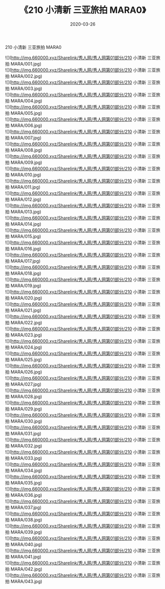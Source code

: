 ﻿---
layout: post
title:  《210 小清新 三亚旅拍 MARA0》
date:   2020-03-26
img: http://img.660000.xyz/Sharelink/秀人网/秀人网第01部分/210 小清新 三亚旅拍 MARA0/000.jpg
categories: [美女, 清纯, 唯美]
---

210 小清新 三亚旅拍 MARA0

  ![](http://img.660000.xyz/Sharelink/秀人网/秀人网第01部分/210 小清新 三亚旅拍 MARA/001.jpg) <br> ![](http://img.660000.xyz/Sharelink/秀人网/秀人网第01部分/210 小清新 三亚旅拍 MARA/002.jpg) <br> ![](http://img.660000.xyz/Sharelink/秀人网/秀人网第01部分/210 小清新 三亚旅拍 MARA/003.jpg) <br> ![](http://img.660000.xyz/Sharelink/秀人网/秀人网第01部分/210 小清新 三亚旅拍 MARA/004.jpg) <br> ![](http://img.660000.xyz/Sharelink/秀人网/秀人网第01部分/210 小清新 三亚旅拍 MARA/005.jpg) <br> ![](http://img.660000.xyz/Sharelink/秀人网/秀人网第01部分/210 小清新 三亚旅拍 MARA/006.jpg) <br> ![](http://img.660000.xyz/Sharelink/秀人网/秀人网第01部分/210 小清新 三亚旅拍 MARA/007.jpg) <br> ![](http://img.660000.xyz/Sharelink/秀人网/秀人网第01部分/210 小清新 三亚旅拍 MARA/008.jpg) <br> ![](http://img.660000.xyz/Sharelink/秀人网/秀人网第01部分/210 小清新 三亚旅拍 MARA/009.jpg) <br> ![](http://img.660000.xyz/Sharelink/秀人网/秀人网第01部分/210 小清新 三亚旅拍 MARA/010.jpg) <br> ![](http://img.660000.xyz/Sharelink/秀人网/秀人网第01部分/210 小清新 三亚旅拍 MARA/011.jpg) <br> ![](http://img.660000.xyz/Sharelink/秀人网/秀人网第01部分/210 小清新 三亚旅拍 MARA/012.jpg) <br> ![](http://img.660000.xyz/Sharelink/秀人网/秀人网第01部分/210 小清新 三亚旅拍 MARA/013.jpg) <br> ![](http://img.660000.xyz/Sharelink/秀人网/秀人网第01部分/210 小清新 三亚旅拍 MARA/014.jpg) <br> ![](http://img.660000.xyz/Sharelink/秀人网/秀人网第01部分/210 小清新 三亚旅拍 MARA/015.jpg) <br> ![](http://img.660000.xyz/Sharelink/秀人网/秀人网第01部分/210 小清新 三亚旅拍 MARA/016.jpg) <br> ![](http://img.660000.xyz/Sharelink/秀人网/秀人网第01部分/210 小清新 三亚旅拍 MARA/017.jpg) <br> ![](http://img.660000.xyz/Sharelink/秀人网/秀人网第01部分/210 小清新 三亚旅拍 MARA/018.jpg) <br> ![](http://img.660000.xyz/Sharelink/秀人网/秀人网第01部分/210 小清新 三亚旅拍 MARA/019.jpg) <br> ![](http://img.660000.xyz/Sharelink/秀人网/秀人网第01部分/210 小清新 三亚旅拍 MARA/020.jpg) <br> ![](http://img.660000.xyz/Sharelink/秀人网/秀人网第01部分/210 小清新 三亚旅拍 MARA/021.jpg) <br> ![](http://img.660000.xyz/Sharelink/秀人网/秀人网第01部分/210 小清新 三亚旅拍 MARA/022.jpg) <br> ![](http://img.660000.xyz/Sharelink/秀人网/秀人网第01部分/210 小清新 三亚旅拍 MARA/023.jpg) <br> ![](http://img.660000.xyz/Sharelink/秀人网/秀人网第01部分/210 小清新 三亚旅拍 MARA/024.jpg) <br> ![](http://img.660000.xyz/Sharelink/秀人网/秀人网第01部分/210 小清新 三亚旅拍 MARA/025.jpg) <br> ![](http://img.660000.xyz/Sharelink/秀人网/秀人网第01部分/210 小清新 三亚旅拍 MARA/026.jpg) <br> ![](http://img.660000.xyz/Sharelink/秀人网/秀人网第01部分/210 小清新 三亚旅拍 MARA/027.jpg) <br> ![](http://img.660000.xyz/Sharelink/秀人网/秀人网第01部分/210 小清新 三亚旅拍 MARA/028.jpg) <br> ![](http://img.660000.xyz/Sharelink/秀人网/秀人网第01部分/210 小清新 三亚旅拍 MARA/029.jpg) <br> ![](http://img.660000.xyz/Sharelink/秀人网/秀人网第01部分/210 小清新 三亚旅拍 MARA/030.jpg) <br> ![](http://img.660000.xyz/Sharelink/秀人网/秀人网第01部分/210 小清新 三亚旅拍 MARA/031.jpg) <br> ![](http://img.660000.xyz/Sharelink/秀人网/秀人网第01部分/210 小清新 三亚旅拍 MARA/032.jpg) <br> ![](http://img.660000.xyz/Sharelink/秀人网/秀人网第01部分/210 小清新 三亚旅拍 MARA/033.jpg) <br> ![](http://img.660000.xyz/Sharelink/秀人网/秀人网第01部分/210 小清新 三亚旅拍 MARA/034.jpg) <br> ![](http://img.660000.xyz/Sharelink/秀人网/秀人网第01部分/210 小清新 三亚旅拍 MARA/035.jpg) <br> ![](http://img.660000.xyz/Sharelink/秀人网/秀人网第01部分/210 小清新 三亚旅拍 MARA/036.jpg) <br> ![](http://img.660000.xyz/Sharelink/秀人网/秀人网第01部分/210 小清新 三亚旅拍 MARA/037.jpg) <br> ![](http://img.660000.xyz/Sharelink/秀人网/秀人网第01部分/210 小清新 三亚旅拍 MARA/038.jpg) <br> ![](http://img.660000.xyz/Sharelink/秀人网/秀人网第01部分/210 小清新 三亚旅拍 MARA/039.jpg) <br> ![](http://img.660000.xyz/Sharelink/秀人网/秀人网第01部分/210 小清新 三亚旅拍 MARA/040.jpg) <br> ![](http://img.660000.xyz/Sharelink/秀人网/秀人网第01部分/210 小清新 三亚旅拍 MARA/041.jpg) <br> ![](http://img.660000.xyz/Sharelink/秀人网/秀人网第01部分/210 小清新 三亚旅拍 MARA/042.jpg) <br> ![](http://img.660000.xyz/Sharelink/秀人网/秀人网第01部分/210 小清新 三亚旅拍 MARA/043.jpg) <br>
